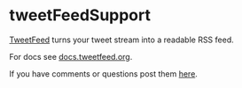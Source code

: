# tweetFeedSupport

<a href="http://tweetfeed.org/">TweetFeed</a> turns your tweet stream into a readable RSS feed.

For docs see <a href="http://docs.tweetfeed.org/">docs.tweetfeed.org</a>.

If you have comments or questions post them <a href="https://github.com/scripting/tweetFeedSupport/issues/1">here</a>. 

